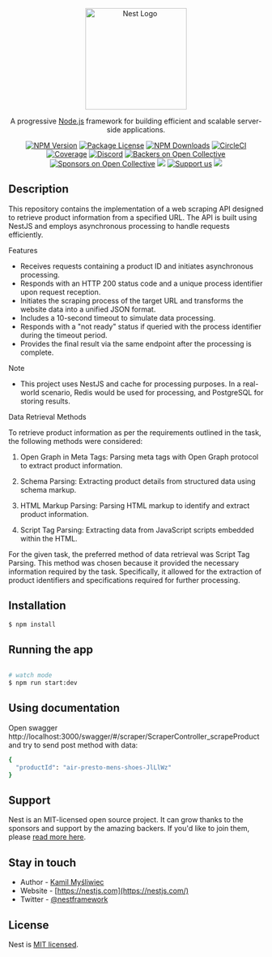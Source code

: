<p align="center">
  <a href="http://nestjs.com/" target="blank"><img src="https://nestjs.com/img/logo-small.svg" width="200" alt="Nest Logo" /></a>
</p>

[circleci-image]: https://img.shields.io/circleci/build/github/nestjs/nest/master?token=abc123def456
[circleci-url]: https://circleci.com/gh/nestjs/nest

  <p align="center">A progressive <a href="http://nodejs.org" target="_blank">Node.js</a> framework for building efficient and scalable server-side applications.</p>
    <p align="center">
<a href="https://www.npmjs.com/~nestjscore" target="_blank"><img src="https://img.shields.io/npm/v/@nestjs/core.svg" alt="NPM Version" /></a>
<a href="https://www.npmjs.com/~nestjscore" target="_blank"><img src="https://img.shields.io/npm/l/@nestjs/core.svg" alt="Package License" /></a>
<a href="https://www.npmjs.com/~nestjscore" target="_blank"><img src="https://img.shields.io/npm/dm/@nestjs/common.svg" alt="NPM Downloads" /></a>
<a href="https://circleci.com/gh/nestjs/nest" target="_blank"><img src="https://img.shields.io/circleci/build/github/nestjs/nest/master" alt="CircleCI" /></a>
<a href="https://coveralls.io/github/nestjs/nest?branch=master" target="_blank"><img src="https://coveralls.io/repos/github/nestjs/nest/badge.svg?branch=master#9" alt="Coverage" /></a>
<a href="https://discord.gg/G7Qnnhy" target="_blank"><img src="https://img.shields.io/badge/discord-online-brightgreen.svg" alt="Discord"/></a>
<a href="https://opencollective.com/nest#backer" target="_blank"><img src="https://opencollective.com/nest/backers/badge.svg" alt="Backers on Open Collective" /></a>
<a href="https://opencollective.com/nest#sponsor" target="_blank"><img src="https://opencollective.com/nest/sponsors/badge.svg" alt="Sponsors on Open Collective" /></a>
  <a href="https://paypal.me/kamilmysliwiec" target="_blank"><img src="https://img.shields.io/badge/Donate-PayPal-ff3f59.svg"/></a>
    <a href="https://opencollective.com/nest#sponsor"  target="_blank"><img src="https://img.shields.io/badge/Support%20us-Open%20Collective-41B883.svg" alt="Support us"></a>
  <a href="https://twitter.com/nestframework" target="_blank"><img src="https://img.shields.io/twitter/follow/nestframework.svg?style=social&label=Follow"></a>
</p>
  <!--[![Backers on Open Collective](https://opencollective.com/nest/backers/badge.svg)](https://opencollective.com/nest#backer)
  [![Sponsors on Open Collective](https://opencollective.com/nest/sponsors/badge.svg)](https://opencollective.com/nest#sponsor)-->

## Description

This repository contains the implementation of a web scraping API designed to retrieve product information from a specified URL. The API is built using NestJS and employs asynchronous processing to handle requests efficiently.

Features
- Receives requests containing a product ID and initiates asynchronous processing.
- Responds with an HTTP 200 status code and a unique process identifier upon request reception.
- Initiates the scraping process of the target URL and transforms the website data into a unified JSON format.
- Includes a 10-second timeout to simulate data processing.
- Responds with a "not ready" status if queried with the process identifier during the timeout period.
- Provides the final result via the same endpoint after the processing is complete.

Note

- This project uses NestJS and cache for processing purposes. In a real-world scenario, Redis would be used for processing, and PostgreSQL for storing results.

Data Retrieval Methods

To retrieve product information as per the requirements outlined in the task, the following methods were considered:

1. Open Graph in Meta Tags: Parsing meta tags with Open Graph protocol to extract product information.

2. Schema Parsing: Extracting product details from structured data using schema markup.

3. HTML Markup Parsing: Parsing HTML markup to identify and extract product information.

4. Script Tag Parsing: Extracting data from JavaScript scripts embedded within the HTML.

For the given task, the preferred method of data retrieval was Script Tag Parsing. This method was chosen because it provided the necessary information required by the task. Specifically, it allowed for the extraction of product identifiers and specifications required for further processing.

## Installation

```bash
$ npm install
```

## Running the app

```bash

# watch mode
$ npm run start:dev
```

## Using documentation

Open swagger http://localhost:3000/swagger/#/scraper/ScraperController_scrapeProduct and try to send post method with data:

```bash
{
  "productId": "air-presto-mens-shoes-JlLlWz"
}
```

## Support

Nest is an MIT-licensed open source project. It can grow thanks to the sponsors and support by the amazing backers. If you'd like to join them, please [read more here](https://docs.nestjs.com/support).

## Stay in touch

- Author - [Kamil Myśliwiec](https://kamilmysliwiec.com)
- Website - [https://nestjs.com](https://nestjs.com/)
- Twitter - [@nestframework](https://twitter.com/nestframework)

## License

Nest is [MIT licensed](LICENSE).

